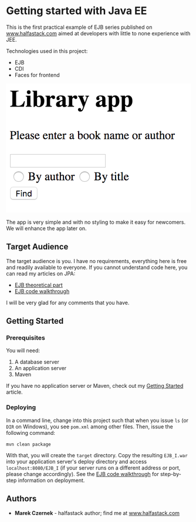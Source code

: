 # Getting started with Java EE

This is the first practical example of EJB series published on www.halfastack.com aimed at
developers with little to none experience with JEE.

Technologies used in this project:

- EJB
- CDI
- Faces for frontend

![Library app example](imgs/libraryI.png)

The app is very simple and with no styling to make it easy for newcomers. We will enhance the app later on.

## Target Audience

The target audience is you. I have no requirements, everything here is free and readily available to everyone.
If you cannot understand code here, you can read my articles on JPA:

* [EJB theoretical part](https://www.halfastack.com/java-ee-ejb-beans-i-introduction/)
* [EJB code walkthrough](https://www.halfastack.com/java-ee-ejb-beans-ii-code-walkthrough/)

I will be very glad for any comments that you have.

## Getting Started

### Prerequisites

You will need:

1. A database server
2. An application server
3. Maven

If you have no application server or Maven, check out my [Getting Started](https://www.halfastack.com/java-ee-series-getting-started/) article.

### Deploying

In a command line, change into this project such that when you issue `ls` (or `DIR` on Windows), you see `pom.xml` among other files.
Then, issue the following command:

```
mvn clean package
```

With that, you will create the `target` directory. Copy the resulting `EJB_I.war` into your application server's deploy directory
and access `localhost:8080/EJB_I` (if your server runs on a different address or port, please change accordingly). See the [EJB code walkthrough](https://www.halfastack.com/java-ee-ejb-beans-ii-code-walkthrough/) for step-by-step information on deployment.

## Authors

* **Marek Czernek** - halfastack author; find me at www.halfastack.com
